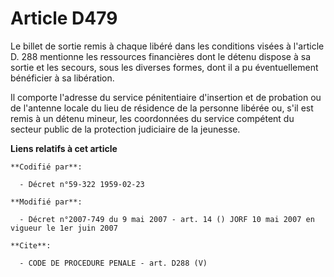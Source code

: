 # Article D479

Le billet de sortie remis à chaque libéré dans les conditions visées à l'article D. 288 mentionne les ressources financières
dont le détenu dispose à sa sortie et les secours, sous les diverses formes, dont il a pu éventuellement bénéficier à sa
libération.

Il comporte l'adresse du service pénitentiaire d'insertion et de probation ou de l'antenne locale du lieu de résidence de la
personne libérée ou, s'il est remis à un détenu mineur, les coordonnées du service compétent du secteur public de la
protection judiciaire de la jeunesse.

**Liens relatifs à cet article**

	**Codifié par**:

	  - Décret n°59-322 1959-02-23

	**Modifié par**:

	  - Décret n°2007-749 du 9 mai 2007 - art. 14 () JORF 10 mai 2007 en vigueur le 1er juin 2007

	**Cite**:

	  - CODE DE PROCEDURE PENALE - art. D288 (V)

